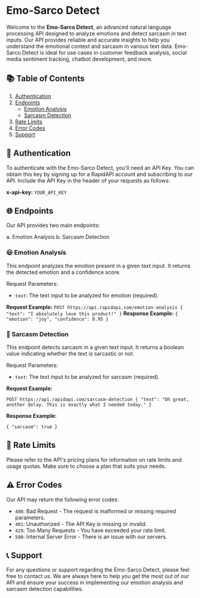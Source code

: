 # Emo-Sarco Detect

Welcome to the **Emo-Sarco Detect**, an advanced natural language processing API designed to analyze emotions and detect sarcasm in text inputs. Our API provides reliable and accurate insights to help you understand the emotional context and sarcasm in various text data. Emo-Sarco Detect is ideal for use cases in customer feedback analysis, social media sentiment tracking, chatbot development, and more.

## 📚 Table of Contents

1. [Authentication](#🔑-authentication)
2. [Endpoints](#🌐-endpoints)
   - [Emotion Analysis](#😃-emotion-analysis)
   - [Sarcasm Detection](#🧐-sarcasm-detection)
3. [Rate Limits](#🚦-rate-limits)
4. [Error Codes](#⚠️-error-codes)
5. [Support](#📞-support)

## 🔑 Authentication

To authenticate with the Emo-Sarco Detect, you'll need an API Key. You can obtain this key by signing up for a RapidAPI account and subscribing to our API. Include the API Key in the header of your requests as follows:

**x-api-key:** `YOUR_API_KEY`

## 🌐 Endpoints

Our API provides two main endpoints:

a. Emotion Analysis
b. Sarcasm Detection

### 😃 Emotion Analysis

This endpoint analyzes the emotion present in a given text input. It returns the detected emotion and a confidence score.

Request Parameters:

- `text`: The text input to be analyzed for emotion (required).

**Request Example:**
`POST https://api.rapidapi.com/emotion-analysis { "text": "I absolutely love this product!" }`
**Response Example:**
`{ "emotion": "joy", "confidence": 0.95 }`

### 🧐 Sarcasm Detection

This endpoint detects sarcasm in a given text input. It returns a boolean value indicating whether the text is sarcastic or not.

Request Parameters:

- `text`: The text input to be analyzed for sarcasm (required).

**Request Example:**

`POST https://api.rapidapi.com/sarcasm-detection { "text": "Oh great, another delay. This is exactly what I needed today." }`

**Response Example:**

`{ "sarcasm": true }`

## 🚦 Rate Limits

Please refer to the API's pricing plans for information on rate limits and usage quotas. Make sure to choose a plan that suits your needs.

## ⚠️ Error Codes

Our API may return the following error codes:

- `400`: Bad Request - The request is malformed or missing required parameters.
- `401`: Unauthorized - The API Key is missing or invalid.
- `429`: Too Many Requests - You have exceeded your rate limit.
- `500`: Internal Server Error - There is an issue with our servers.

## 📞 Support

For any questions or support regarding the Emo-Sarco Detect, please feel free to contact us. We are always here to help you get the most out of our API and ensure your success in implementing our emotion analysis and sarcasm detection capabilities.
